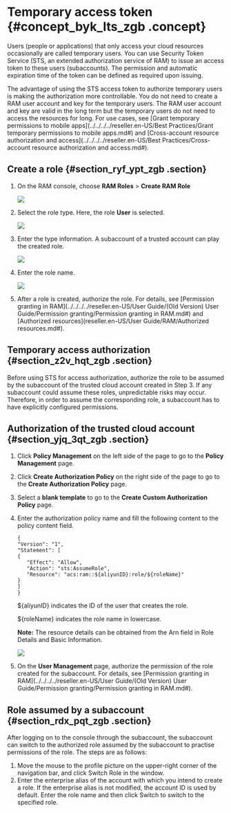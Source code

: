 # Temporary access token {#concept_byk_lts_zgb .concept}

Users \(people or applications\) that only access your cloud resources occasionally are called temporary users. You can use Security Token Service \(STS, an extended authorization service of RAM\) to issue an access token to these users \(subaccounts\). The permission and automatic expiration time of the token can be defined as required upon issuing.

The advantage of using the STS access token to authorize temporary users is making the authorization more controllable. You do not need to create a RAM user account and key for the temporary users. The RAM user account and key are valid in the long term but the temporary users do not need to access the resources for long. For use cases, see [Grant temporary permissions to mobile apps](../../../../reseller.en-US/Best Practices/Grant temporary permissions to mobile apps.md#) and [Cross-account resource authorization and access](../../../../reseller.en-US/Best Practices/Cross-account resource authorization and access.md#).

## Create a role {#section_ryf_ypt_zgb .section}

1.  On the RAM console, choose **RAM Roles** \> **Create RAM Role**

    ![](http://static-aliyun-doc.oss-cn-hangzhou.aliyuncs.com/assets/img/134307/156534322640209_en-US.png)

2.  Select the role type. Here, the role **User** is selected.

    ![](http://static-aliyun-doc.oss-cn-hangzhou.aliyuncs.com/assets/img/134307/156534322740210_en-US.png)

3.  Enter the type information. A subaccount of a trusted account can play the created role.

    ![](http://static-aliyun-doc.oss-cn-hangzhou.aliyuncs.com/assets/img/134307/156534322740211_en-US.png)

4.  Enter the role name.

    ![](http://static-aliyun-doc.oss-cn-hangzhou.aliyuncs.com/assets/img/134307/156534322740212_en-US.png)

5.  After a role is created, authorize the role. For details, see [Permission granting in RAM](../../../../reseller.en-US/User Guide/(Old Version) User Guide/Permission granting/Permission granting in RAM.md#) and [Authorized resources](reseller.en-US/User Guide/RAM/Authorized resources.md#).

## Temporary access authorization {#section_z2v_hqt_zgb .section}

Before using STS for access authorization, authorize the role to be assumed by the subaccount of the trusted cloud account created in Step 3. If any subaccount could assume these roles, unpredictable risks may occur. Therefore, in order to assume the corresponding role, a subaccount has to have explicitly configured permissions.

## Authorization of the trusted cloud account {#section_yjq_3qt_zgb .section}

1.  Click **Policy Management** on the left side of the page to go to the **Policy Management** page.
2.  Click **Create Authorization Policy** on the right side of the page to go to the **Create Authorization Policy** page.
3.  Select a **blank template** to go to the **Create Custom Authorization Policy** page.
4.  Enter the authorization policy name and fill the following content to the policy content field.

    ``` {#codeblock_y99_0hz_cfa}
    {
    "Version": "1",
    "Statement": [
    {
       "Effect": "Allow",
       "Action": "sts:AssumeRole",
       "Resource": "acs:ram::${aliyunID}:role/${roleName}"
    }
    ]
    }
    ```

    $\{aliyunID\} indicates the ID of the user that creates the role.

    $\{roleName\} indicates the role name in lowercase.

    **Note:** The resource details can be obtained from the Arn field in Role Details and Basic Information.

    ![](http://static-aliyun-doc.oss-cn-hangzhou.aliyuncs.com/assets/img/134307/156534322740213_en-US.png)

5.  On the **User Management** page, authorize the permission of the role created for the subaccount. For details, see [Permission granting in RAM](../../../../reseller.en-US/User Guide/(Old Version) User Guide/Permission granting/Permission granting in RAM.md#).

## Role assumed by a subaccount {#section_rdx_pqt_zgb .section}

After logging on to the console through the subaccount, the subaccount can switch to the authorized role assumed by the subaccount to practise permissions of the role. The steps are as follows:

1.  Move the mouse to the profile picture on the upper-right corner of the navigation bar, and click Switch Role in the window.
2.  Enter the enterprise alias of the account with which you intend to create a role. If the enterprise alias is not modified, the account ID is used by default. Enter the role name and then click Switch to switch to the specified role.

